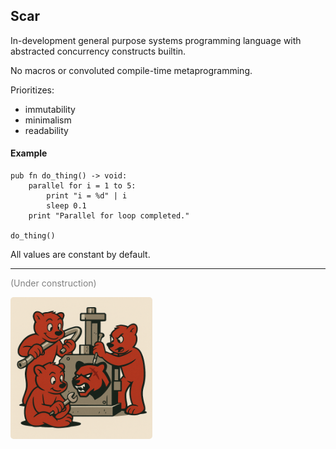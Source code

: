 ## Scar

In-development general purpose systems programming language with abstracted concurrency constructs builtin.

No macros or convoluted compile-time metaprogramming.

Prioritizes:

-  immutability
-  minimalism
-  readability

#### Example

```scar
pub fn do_thing() -> void:
    parallel for i = 1 to 5:
        print "i = %d" | i
        sleep 0.1
    print "Parallel for loop completed."

do_thing()
```

All values are constant by default.

---

<font color="grey">(Under construction)</font>

<img src="assets/wip.png" style="border-radius: 5px;" width=45%>
